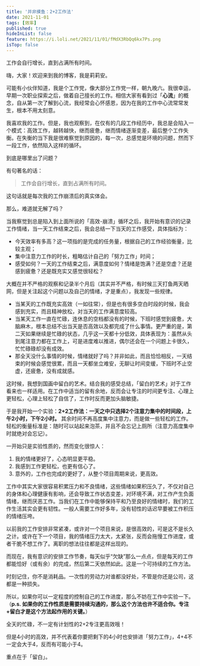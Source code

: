 ```yaml
---
title: '并非摸鱼：2+2工作法'
date: 2021-11-01
tags: [效率]
published: true
hideInList: false
feature: https://i.loli.net/2021/11/01/fMdX3RbQq6kx7Ps.png
isTop: false
---
```

工作会自行增长，直到占满所有时间。


<!--more-->

嗨，大家！欢迎来到我的博客，我是莉莉安。

可能有小伙伴知道，我是个工作党，像大部分工作党一样，朝九晚六。我很幸运，早期一次职业探索之后，做着自己擅长的工作。相信大家有看到过「**心流**」的概念，自从第一次了解到心流，我经常会心怀感恩，因为在我的工作中心流常常发生，根本不用太刻意。

我喜欢我的工作。但是，我也观察到，在仅有的几段工作经历中，我总是会陷入一个模式：高效工作，越转越快，继而疲惫，继而情绪逐渐变差，最后整个工作失衡。在失衡的当下我是很难察觉到原因的，每一次，总感觉是环境的问题，然而下一段工作，依然陷入这样的循环。

到底是哪里出了问题？

有句著名的话：
> 工作会自行增长，直到占满所有时间。

这句话就是每次我的工作崩溃后的真实体会。

那么，难道就无解了吗？

当我察觉到总是陷入到上面所说的「高效-崩溃」循环之后，我开始有意识的记录工作情绪，当一天工作结束之后，我会总结一下当天的工作感受，具体指标为：
- 今天效率有多高？这一项指的是完成的任务量，根据自己的工作经验衡量，比较主观；
- 集中注意力工作的时长，粗略估计自己的「努力工作」时间；
- 感受如何？一天的工作结束之后，满意度如何？情绪是饱满？还是空虚？还是感到疲惫？还是既充实又感觉很轻松？

大概在并不严格的观察和记录半个月后（其实并不严格，有时候三天打鱼两天晒网，但是关注起这个问题以及自己的情绪，才是重点），我发现一些规律。

- 当某天的工作既充实高效（一如往常），但是也有很多空白时段的时候，我会感到充实，而且精神放松，对当天的工作满意度较高。
- 当某天工作一直在忙碌，连休息的空档都没有的时候，下班时感觉到疲惫，大脑麻木，根本总结不出当天是否高效以及都完成了什么事情。更严重的是，第二天如果继续是忙碌的状态，几乎这一天都十分低效，具体表现为：虽然从头到尾注意力都在工作上，可是进度难以推进，偶尔还会在一个问题上卡很久，忙忙碌碌却没有成效。
- 那全天没什么事情的时候，情绪就好了吗？并非如此，而且恰恰相反，一天结束的时候会感觉很累，而且一天都坐立难安，无聊让时间变缓，下班时不止空虚，还疲惫，没有成就感。

这时候，我想到国画中留白的艺术。结合我的感受总结，「留白的艺术」对于工作看来也一样适用。在工作中适当的留有余地，反而会让专注的时间更专注、心理上更轻松，心理上轻松了自信了，工作时反而更加头脑敏捷。

于是我开始一个实验：**2+2工作法：一天之中只选择2个注意力集中的时间段，上午2小时，下午2小时。** 其余时间不再高度集中注意力，而是做一些轻松的工作。轻松的衡量标准是：随时可以站起来泡茶，并且不会忘记上厕所（注意力高度集中时就绝对会忘记）。

一开始只是实验性质的，然而变化很惊人：
1. 我的情绪更好了，心态明显更平稳。
2. 我感到工作更轻松，也更有信心了。
3. 意外的，工作也完成的更好了，从整个项目周期来说，更高效。

工作中其实大家很容易积累压力和不良情绪，这些情绪如果积压久了，不仅对自己的身体和心理健康有影响，还会导致工作状态变差，对环境不满，对工作产生负面情绪，继而厌恶工作。当我们在工作中能够保持平和乃至良好的情绪时，我们的工作生活其实会更有韧性。一般人需要工作好多年，没有韧性的话迟早要被工作积压的情绪压垮。

以前我的工作安排非常紧凑，或许对一个项目来说，是很高效的，可是这不是长久之计。或许在下一个项目，我的情绪压力太大，太紧张，反而会拖慢工作进度，或者干脆不想工作了。离职的想法往往都是这样出现的。

而现在，我有意识的安排工作节奏，每天似乎“欠缺”那么一点点，但是每天的工作都能恰好（或有余）的完成，然后第二天依然如此。这是一个可持续的工作方法。

时刻记住，你不是消耗品。一次性的劳动力对谁都没好处，不管是你还是公司，这都是一种损失。

所以，如果你可以一定程度的控制自己的工作进度，那么不妨在工作中实验一下。（**p.s. 如果你的工作性质是需要持续沟通的，那么这个方法也许不适合你。专注+留白才是这个方法起作用的关键。**）

全天的忙碌，不一定有计划性的2+2专注更高效哦！

但是4小时的高效，并不代表着你要把剩下的4小时也安排进「努力工作」，4+4不一定会大于4，反而有可能小于4。

重点在于「留白」。

